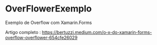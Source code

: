 # OverFlowerExemplo

Exemplo de Overflow com Xamarin.Forms

Artigo completo : https://bertuzzi.medium.com/o-x-do-xamarin-forms-overflow-overflower-654cfe26029
